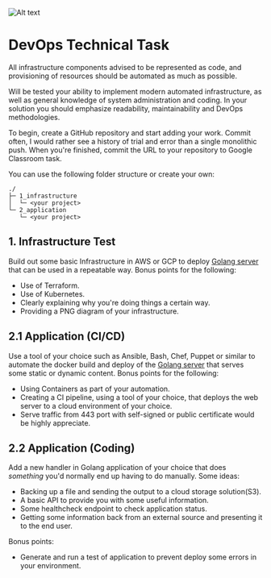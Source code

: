![Alt text](https://s3bucket-oregon-us-west-2.s3.us-west-2.amazonaws.com/diagram.svg)


# DevOps Technical Task

 All infrastructure components advised to be represented as code, and provisioning of resources should be automated as much as possible.

Will be tested your ability to implement modern automated infrastructure, as well as general knowledge of system administration and coding. In your solution you should emphasize readability, maintainability and DevOps methodologies.

To begin, create a GitHub repository and start adding your work. Commit often, I would rather see a history of trial and error than a single monolithic push. When you're finished, commit the URL to your repository to Google Classroom task.

You can use the following folder structure or create your own:

```
./
├─ 1_infrastructure
│  └─ <your project>
└─ 2_application
   └─ <your project>
```

## 1. Infrastructure Test

Build out some basic Infrastructure in AWS or GCP to deploy [Golang server](app/server.go) that can be used in a repeatable way. 
Bonus points for the following:

* Use of Terraform.
* Use of Kubernetes.
* Clearly explaining why you're doing things a certain way.
* Providing a PNG diagram of your infrastructure.

## 2.1 Application (CI/CD)

Use a tool of your choice such as Ansible, Bash, Chef, Puppet or similar to automate the docker build and deploy of the [Golang server](app/server.go) that serves some static or dynamic content. 
Bonus points for the following:

* Using Containers as part of your automation.
* Creating a CI pipeline, using a tool of your choice, that deploys the web server to a cloud environment of your choice.
* Serve traffic from 443 port with self-signed or public certificate would be highly appreciate.

## 2.2 Application (Coding)

Add a new handler in Golang application of your choice that does _something_ you'd normally end up having to do manually. 
Some ideas:

* Backing up a file and sending the output to a cloud storage solution(S3).
* A basic API to provide you with some useful information.
* Some healthcheck endpoint to check application status.
* Getting some information back from an external source and presenting it to the end user.

Bonus points:

* Generate and run a test of application to prevent deploy some errors in your environment.
